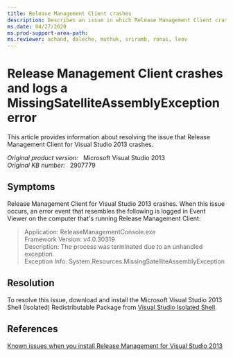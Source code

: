 ```yaml
---
title: Release Management Client crashes 
description: Describes an issue in which Release Management Client crashes. This triggers a MissingSatelliteAssemblyException exception. Also provide a resolution.
ms.date: 04/27/2020
ms.prod-support-area-path: 
ms.reviewer: achand, daleche, muthuk, sriramb, ronai, leov
---
```

# Release Management Client crashes and logs a MissingSatelliteAssemblyException error

This article provides information about resolving the issue that Release Management Client for Visual Studio 2013 crashes.

_Original product version:_ &nbsp; Microsoft Visual Studio 2013  
_Original KB number:_ &nbsp; 2907779

## Symptoms

Release Management Client for Visual Studio 2013 crashes. When this issue occurs, an error event that resembles the following is logged in Event Viewer on the computer that's running Release Management Client:

> Application: ReleaseManagementConsole.exe  
> Framework Version: v4.0.30319  
> Description: The process was terminated due to an unhandled exception.  
> Exception Info: System.Resources.MissingSatelliteAssemblyException

## Resolution

To resolve this issue, download and install the Microsoft Visual Studio 2013 Shell (Isolated) Redistributable Package from [Visual Studio Isolated Shell](https://visualstudio.microsoft.com/vs/older-downloads/isolated-shell/).

## References

[Known issues when you install Release Management for Visual Studio 2013](https://support.microsoft.com/help/2905736)
